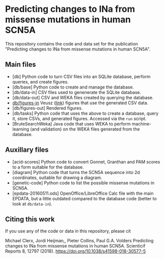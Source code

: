 # Predicting changes to INa from missense mutations in human SCN5A

This repository contains the code and data set for the publication "Predicting changes to INa from missense mutations in human SCN5A".

## Main files

- [db] Python code to turn CSV files into an SQLite database, perform queries, and create figures.
- [db/base] Python code to create and manage the database.
- [db/data-in] CSV files used to genenerate the SQLite database.
- [db/data-out] CSV and WEKA files created by querying the database.
- [db/figures-in](db/figures-in) Veusz ([link](https://veusz.github.io/)) figures that use the generated CSV data.
- [db/figures-out] Rendered figures.
- [db/tasks] Python code that uses the above to create a database, query it, store CSVs, and generated figures. Accessed via the `run` script.
- [BruteSearchWeka] Java code that uses WEKA to perform machine-learning (and validation) on the WEKA files generated from the database.

## Auxillary files

- [acid-scores] Python code to convert Gonnet, Granthan and PAM scores to a form suitable for the database.
- [diagram] Python code that turns the SCN5A sequence into 2d coordinates, suitable for drawing a diagram.
- [genetic-code] Python code to list the possible missense mutations in SCN5A.
- [epdata-20160511.ods] OpenOffice/LibreOffice Calc file with the main EPDATA, but a little outdated compared to the database code (better to look at `db/data-in`).

## Citing this work

If you use any of the code or data in this repository, please cit

Michael Clerx, Jordi Heijman,, Pieter Collins, Paul G.A. Volders
Predicting changes to INa from missense mutations in human SCN5A.
Scienticif Reports 8, 12797 (2018).
https://doi.org/10.1038/s41598-018-30577-5
